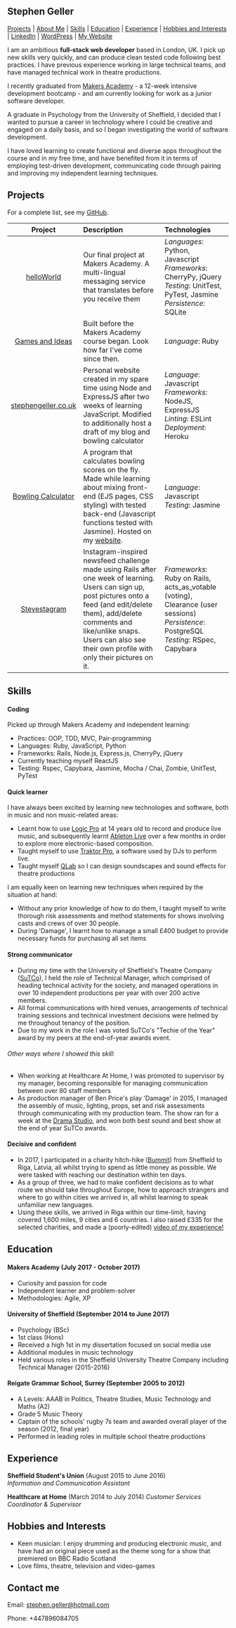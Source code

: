 ## Stephen Geller

[Projects](#projects) | [About Me](#about-me) | [Skills](#skills) |  [Education](#education) | [Experience](#experience) | [Hobbies and Interests](#hobbies-and-interests) | [LinkedIn](https://www.linkedin.com/in/stephen-geller-30850b119/) | [WordPress](http://makingacoder.wordpress.com) | [My Website](http://www.stephengeller.co.uk)

I am an ambitious **full-stack web developer** based in London, UK. I pick up new skills very quickly, and can produce clean tested code following best practices. I have previous experience working in large technical teams, and have managed technical work in theatre productions.

I recently graduated from [Makers Academy](http://www.makersacademy.com) - a 12-week intensive development bootcamp - and am currently looking for work as a junior software developer.

A graduate in Psychology from the University of Sheffield, I decided that I wanted to pursue a career in technology where I could be creative and engaged on a daily basis, and so I began investigating the world of software development.

I have loved learning to create functional and diverse apps throughout the course and in my free time, and have benefited from it in terms of employing test-driven development, communicating code through pairing and improving my independent learning techniques.

## Projects

For a complete list, see my [GitHub](https://github.com/stephengeller/repositories).

| Project  | Description  | Technologies|
|:--------:|:----|:--------------|
|[helloWorld](https://github.com/stephengeller/Mapp)|Our final project at Makers Academy. A multi-lingual messaging service that translates before you receive them|*Languages*: Python, Javascript <br/> *Frameworks*: CherryPy, jQuery <br/> *Testing*: UnitTest, PyTest, Jasmine <br/> *Persistence*: SQLite |
|[Games and Ideas](https://github.com/stephengeller/games_and_ideas)|Built before the Makers Academy course began. Look how far I've come since then.|*Language*: Ruby|
|[stephengeller.co.uk](http://stephengeller.co.uk)|Personal website created in my spare time using Node and ExpressJS after two weeks of learning JavaScript. Modified to additionally host a draft of my blog and bowling calculator|*Language*: Javascript <br/> *Frameworks*: NodeJS, ExpressJS <br/> *Linting*: ESLint <br/> *Deployment*: Heroku|
|[Bowling Calculator](https://github.com/stephengeller/bowling-challenge)|A program that calculates bowling scores on the fly. Made while learning about mixing front-end (EJS pages, CSS styling) with tested back-end (Javascript functions tested with Jasmine). Hosted on my [website](http://stephengeller.co.uk/bowling).|*Language*: Javascript <br/> *Testing*: Jasmine|
|[Stevestagram](https://github.com/stephengeller/instagram-challenge)| Instagram-inspired newsfeed challenge made using Rails after one week of learning. Users can sign up, post pictures onto a feed (and edit/delete them), add/delete comments and like/unlike snaps. Users can also see their own profile with only their pictures on it.|*Frameworks*: Ruby on Rails, acts_as_votable (voting), Clearance (user sessions) <br/> *Persistence*: PostgreSQL <br/>*Testing*: RSpec, Capybara|

## Skills

#### Coding

Picked up through Makers Academy and independent learning:
- Practices: OOP, TDD, MVC, Pair-programming
- Languages: Ruby, JavaScript, Python
- Frameworks: Rails, Node.js, Express.js, CherryPy, jQuery
- Currently teaching myself ReactJS
- Testing: Rspec, Capybara, Jasmine, Mocha / Chai, Zombie, UnitTest, PyTest

#### Quick learner

I have always been excited by learning new technologies and software, both in music and non music-related areas:
  - Learnt how to use [Logic Pro](https://www.apple.com/uk/logic-pro/) at 14 years old to record and produce live music, and subsequently learnt [Ableton Live](https://www.ableton.com/) over a few months in order to explore more electronic-based composition.
  - Taught myself to use [Traktor Pro](https://www.native-instruments.com/en/products/traktor/dj-software/traktor-pro-2/), a software used by DJs to perform live.
  - Taught myself [QLab](https://figure53.com/qlab/) so I can design soundscapes and sound effects for theatre productions

I am equally keen on learning new techniques when required by the situation at hand:
  - Without any prior knowledge of how to do them, I taught myself to write thorough risk assessments and method statements for shows involving casts and crews of over 30 people.
  - During 'Damage', I learnt how to manage a small £400 budget to provide necessary funds for purchasing all set items

#### Strong communicator

- During my time with the University of Sheffield's Theatre Company ([SuTCo](http://www.sutco.org/)), I held the role of Technical Manager, which comprised of heading technical activity for the society, and managed operations in over 10 independent productions per year with over 200 active members.
- All formal communications with hired venues, arrangements of technical training sessions and technical investment decisions were helmed by me throughout tenancy of the position.
- Due to my work in the role I was voted SuTCo's "Techie of the Year" award by my peers at the end-of-year awards event.

###### Other ways where I showed this skill:
  - When working at Healthcare At Home, I was promoted to supervisor by my manager, becoming responsible for managing communication between over 80 staff members
  - As production manager of Ben Price's play 'Damage' in 2015, I managed the assembly of music, lighting, props, set and risk assessments through communicating with my production team. The show ran for a week at the [Drama Studio](https://www.sheffield.ac.uk/cics/performance-venues/whats-on), and won both best sound and best show at the end of year SuTCo awards.

#### Decisive and confident

- In 2017, I participated in a charity hitch-hike ([Bummit](bummit.co.uk)) from Sheffield to Riga, Latvia, all whilst trying to spend as little money as possible. We were tasked with reaching our destination within ten days.
- As a group of three, we had to make confident decisions as to what route we should take throughout Europe, how to approach strangers and where to go within cities we arrived in, all whilst learning to speak unfamiliar new languages.
- Using these skills, we arrived in Riga within our time-limit, having covered 1,600 miles, 9 cities and 6 countries. I also raised £335 for the selected charities, and made a (poorly-edited) [video of my experience!](https://www.youtube.com/watch?v=dEGBNfc9FT0)


## Education

#### Makers Academy (July 2017 - October 2017)
- Curiosity and passion for code
- Independent learner and problem-solver
- Methodologies: Agile, XP

#### University of Sheffield (September 2014 to June 2017)
- Psychology (BSc)
- 1st class (Hons)
- Received a high 1st in my dissertation focused on social media use
- Additional modules in music technology
- Held various roles in the Sheffield University Theatre Company including Technical Manager (2015-2016)

#### Reigate Grammar School, Surrey (September 2005 to 2012)
- A Levels: AAAB in Politics, Theatre Studies, Music Technology and Maths (A2)
- Grade 5 Music Theory
- Captain of the schools' rugby 7s team and awarded overall player of the season (2012, final year)
- Performed in leading roles in multiple school theatre productions


## Experience

**Sheffield Student's Union** (August 2015 to June 2016)    
*Information and Communication Assistant*

**Healthcare at Home** (March 2014 to July 2014)
*Customer Services Coordinator & Supervisor*

## Hobbies and Interests
- Keen musician: I enjoy drumming and producing electronic music, and have had an original piece used as the theme song for a show that premiered on BBC Radio Scotland
- Love films, theatre, television and video-games

## Contact me

Email: stephen.geller@hotmail.com

Phone: +447896084705
